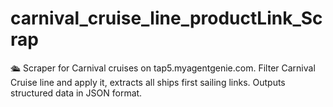 # carnival_cruise_line_productLink_Scrap
🛳️ Scraper for Carnival cruises on tap5.myagentgenie.com. Filter Carnival Cruise line and apply it, extracts all ships first sailing links. Outputs structured data in JSON format.
